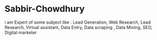 # Sabbir-Chowdhury
i am Expert of some subject like : Lead Generation, Web Research, Lead Research, Virtual assistant, Data Entry, Data scraping , Data Mining, SEO, Digital marketer
